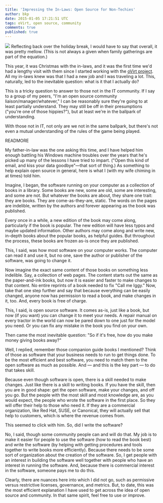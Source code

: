 ```yaml
---
title: 'Impressing the In-Laws: Open Source for Non-Techies'
author: bkp
date: 2015-01-05 17:21:51 UTC
tags: oVirt, open source, community
comments: true
published: true
---
```


![](blog/computer-illus.jpg) Reflecting back over the holiday break, I would have to say that overall, it was pretty mellow. (This is not always a given when family gatherings are part of the equation.)

This year, it was Christmas with the in-laws, and it was the first time we'd had a lengthy visit with them since I started working with the [oVirt project](http://www.ovirt.org/Home). All my in-laws knew was that I had a new job and I was traveling a lot. This, naturally, led to the inevitable question: what is it that I actually do?

This is a tricky question to answer to those not in the IT community. If I say to a group of my peers, "I'm an open source community liaison/manager/whatever," I can be reasonably sure they're going to at least partially understand. They may still be off in their presumptions ("you're one of those hippies?"), but at least we're in the ballpark of understanding.

With those not in IT, not only are we not in the same ballpark, but there's not even a mutual understanding of the rules of the game being played.

READMORE

My father-in-law was the one asking this time, and I have helped him enough battling his Windows machine troubles over the years that he's picked up many of the lessons I have tried to impart. ("Open this kind of email, and kiss your data goodbye"&mdash;that sort of thing.) As something to help explain open source in general, here is what I (with my wife chiming in at times) told him.

Imagine, I began, the software running on your computer as a collection of books in a library. Some books are new, some are old, some are interesting, and some are not. But whatever the books are about, they share one trait: they are books. They are come-as-they-are, static. The words on the pages are indelible, written by the authors and forever appearing as the book was published. 

Every once in a while, a new edition of the book may come along, particularly if the book is popular. The new edition will have less typos and maybe updated information. Other authors may come along and write new, in-depth books about the popular books, as helpful guides. But throughout the process, these books are frozen as-is once they are published.

This, I said, was how most software on your computer works. The computer can read it and use it, but no one, save the author or publisher of the software, was going to change it.

Now imagine the exact same content of those books on something less indelible. Say, a collection of web pages. The content starts out the same as the paper-and-ink books, but now it is easier and faster to make changes to that content. No entire reprints of a book needed to fix "Call me Iggy." Now, take that one step further and say that because everything can be easily changed, anyone now has permission to read a book, and make changes in it, too. And, every book is free of charge.

This, I said, is open source software. It comes as-is, just like a book, but now (if you want) you can change it to meet your needs. A repair manual on every tractor in the world can now be pared down to one just for the model you need. Or you can fix any mistake in the book you find on your own.

Then came the most inevitable question: "So if it's free, how do you make money giving books away?"

Well, I replied, remember those companion guide books I mentioned? Think of those as software that your business needs to run to get things done. To be the most efficient and best software, you need to match them to the open software as much as possible. And &mdash; and this is the key part &mdash; to do that takes skill. 

Because even though software is open, there is a skill needed to make changes. Just like there is a skill to writing books. If you have the skill, then you are in good shape: get the open software, make your changes, and off you go. But the people with the most skill and most knowledge are, as you would expect, the people who wrote the software in the first place. So they will offer their help to those who need it. If they are a commercial organization, like Red Hat, SUSE, or Canonical, they will actually sell that help to customers, which is where the revenue comes from.

This seemed to click with him. So, did I write the software? 

No, I said, though some community people can and will do that. My job is to make it easier for people to use the software (how to read the book best) and write the software (by helping with getting procedures and tools together to write books more efficiently). Because there needs to be some sort of organization about the creation of the software. So, I get people with an interest in building the software well together with people who have an interest in running the software. And, because there is commercial interest in the software, someone pays me to do this.

Clearly, there are nuances here into which I did not go, such as permissive versus restrictive licenses, governance, and metrics. But, to date, this was the most efficient explanation I have used to get across the idea of open source and community. In that same spirit, feel free to use or improve.